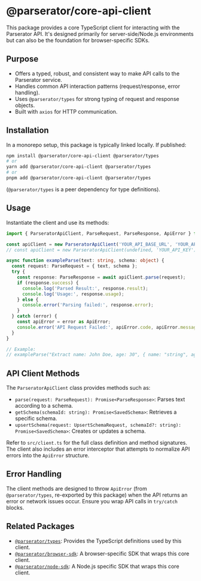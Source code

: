 # @parserator/core-api-client

This package provides a core TypeScript client for interacting with the Parserator API. It's designed primarily for server-side/Node.js environments but can also be the foundation for browser-specific SDKs.

## Purpose

- Offers a typed, robust, and consistent way to make API calls to the Parserator service.
- Handles common API interaction patterns (request/response, error handling).
- Uses `@parserator/types` for strong typing of request and response objects.
- Built with `axios` for HTTP communication.

## Installation

In a monorepo setup, this package is typically linked locally. If published:

```bash
npm install @parserator/core-api-client @parserator/types
# or
yarn add @parserator/core-api-client @parserator/types
# or
pnpm add @parserator/core-api-client @parserator/types
```
(`@parserator/types` is a peer dependency for type definitions).

## Usage

Instantiate the client and use its methods:

```typescript
import { ParseratorApiClient, ParseRequest, ParseResponse, ApiError } from '@parserator/core-api-client';

const apiClient = new ParseratorApiClient('YOUR_API_BASE_URL', 'YOUR_API_KEY');
// const apiClient = new ParseratorApiClient(undefined, 'YOUR_API_KEY'); // Uses default base URL

async function exampleParse(text: string, schema: object) {
  const request: ParseRequest = { text, schema };
  try {
    const response: ParseResponse = await apiClient.parse(request);
    if (response.success) {
      console.log('Parsed Result:', response.result);
      console.log('Usage:', response.usage);
    } else {
      console.error('Parsing failed:', response.error);
    }
  } catch (error) {
    const apiError = error as ApiError;
    console.error('API Request Failed:', apiError.code, apiError.message, apiError.details);
  }
}

// Example:
// exampleParse("Extract name: John Doe, age: 30", { name: "string", age: "number" });
```

## API Client Methods

The `ParseratorApiClient` class provides methods such as:

- `parse(request: ParseRequest): Promise<ParseResponse>`: Parses text according to a schema.
- `getSchema(schemaId: string): Promise<SavedSchema>`: Retrieves a specific schema.
- `upsertSchema(request: UpsertSchemaRequest, schemaId?: string): Promise<SavedSchema>`: Creates or updates a schema.

Refer to `src/client.ts` for the full class definition and method signatures. The client also includes an error interceptor that attempts to normalize API errors into the `ApiError` structure.

## Error Handling

The client methods are designed to throw `ApiError` (from `@parserator/types`, re-exported by this package) when the API returns an error or network issues occur. Ensure you wrap API calls in `try/catch` blocks.

## Related Packages

- [`@parserator/types`](../types): Provides the TypeScript definitions used by this client.
- [`@parserator/browser-sdk`](../browser-sdk): A browser-specific SDK that wraps this core client.
- [`@parserator/node-sdk`](../../node-sdk): A Node.js specific SDK that wraps this core client.
```
